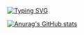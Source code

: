 <a href="https://git.io/typing-svg"><img src="https://readme-typing-svg.demolab.com?font=Pixelify+Sans&weight=700&size=27&pause=1000&color=080808&center=true&vCenter=true&random=true&width=435&lines=THANK+YOU+FOR+VISITING!;I+LOVE+YOU!" alt="Typing SVG" /></a>

[![Anurag's GitHub stats](https://github-readme-stats.vercel.app/api?username=sabidaijin&count_private=true)](https://github.com/anuraghazra/github-readme-stats)
<!---
sabidaijin/sabidaijin is a ✨ special ✨ repository because its `README.md` (this file) appears on your GitHub profile.
You can click the Preview link to take a look at your changes.
--->
